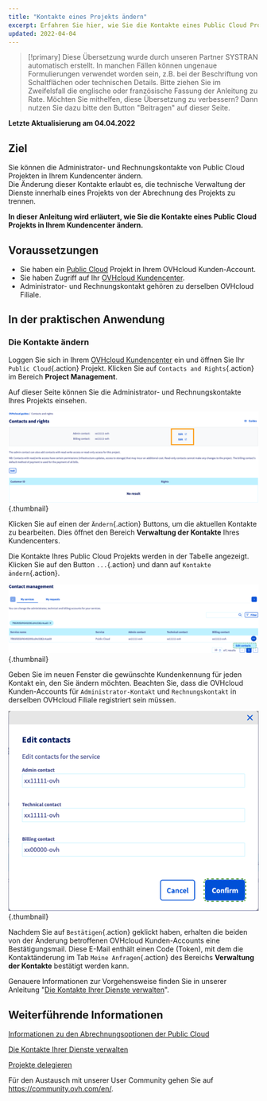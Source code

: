 ```yaml
---
title: "Kontakte eines Projekts ändern"
excerpt: Erfahren Sie hier, wie Sie die Kontakte eines Public Cloud Projekts verwalten
updated: 2022-04-04
---
```


> [!primary]
> Diese Übersetzung wurde durch unseren Partner SYSTRAN automatisch erstellt. In manchen Fällen können ungenaue Formulierungen verwendet worden sein, z.B. bei der Beschriftung von Schaltflächen oder technischen Details. Bitte ziehen Sie im Zweifelsfall die englische oder französische Fassung der Anleitung zu Rate. Möchten Sie mithelfen, diese Übersetzung zu verbessern? Dann nutzen Sie dazu bitte den Button "Beitragen" auf dieser Seite.
>

**Letzte Aktualisierung am 04.04.2022**

## Ziel

Sie können die Administrator- und Rechnungskontakte von Public Cloud Projekten in Ihrem Kundencenter ändern.<br>
Die Änderung dieser Kontakte erlaubt es, die technische Verwaltung der Dienste innerhalb eines Projekts von der Abrechnung des Projekts zu trennen.

**In dieser Anleitung wird erläutert, wie Sie die Kontakte eines Public Cloud Projekts in Ihrem Kundencenter ändern.**

## Voraussetzungen

- Sie haben ein [Public Cloud](https://www.ovhcloud.com/de/public-cloud) Projekt in Ihrem OVHcloud Kunden-Account.
- Sie haben Zugriff auf Ihr [OVHcloud Kundencenter](https://www.ovh.com/auth/?action=gotomanager&from=https://www.ovh.de/&ovhSubsidiary=de).
- Administrator- und Rechnungskontakt gehören zu derselben OVHcloud Filiale.

## In der praktischen Anwendung

### Die Kontakte ändern

Loggen Sie sich in Ihrem [OVHcloud Kundencenter](https://www.ovh.com/auth/?action=gotomanager&from=https://www.ovh.de/&ovhSubsidiary=de) ein und öffnen Sie Ihr `Public Cloud`{.action} Projekt. Klicken Sie auf `Contacts and Rights`{.action} im Bereich **Project Management**.

Auf dieser Seite können Sie die Administrator- und Rechnungskontakte Ihres Projekts einsehen.

![change-kontakte](images/contact1.png){.thumbnail}

Klicken Sie auf einen der `Ändern`{.action} Buttons, um die aktuellen Kontakte zu bearbeiten. Dies öffnet den Bereich **Verwaltung der Kontakte** Ihres Kundencenters.

Die Kontakte Ihres Public Cloud Projekts werden in der Tabelle angezeigt. Klicken Sie auf den Button `...`{.action} und dann auf `Kontakte ändern`{.action}.

![change-kontakte](images/contactchange.png){.thumbnail}

Geben Sie im neuen Fenster die gewünschte Kundenkennung für jeden Kontakt ein, den Sie ändern möchten. Beachten Sie, dass die OVHcloud Kunden-Accounts für `Administrator-Kontakt` und `Rechnungskontakt` in derselben OVHcloud Filiale registriert sein müssen.

![change-kontakte](images/contactchange1.png){.thumbnail}

Nachdem Sie auf `Bestätigen`{.action} geklickt haben, erhalten die beiden von der Änderung betroffenen OVHcloud Kunden-Accounts eine Bestätigungsmail. Diese E-Mail enthält einen Code (Token), mit dem die Kontaktänderung im Tab `Meine Anfragen`{.action} des Bereichs **Verwaltung der Kontakte** bestätigt werden kann.

Genauere Informationen zur Vorgehensweise finden Sie in unserer Anleitung "[Die Kontakte Ihrer Dienste verwalten](/pages/account/customer/managing_contacts)".

## Weiterführende Informationen

[Informationen zu den Abrechnungsoptionen der Public Cloud](/pages/platform/public-cloud/analyze_billing)

[Die Kontakte Ihrer Dienste verwalten](/pages/account/customer/managing_contacts)

[Projekte delegieren](/pages/platform/public-cloud/delegate_projects)

Für den Austausch mit unserer User Community gehen Sie auf <https://community.ovh.com/en/>.